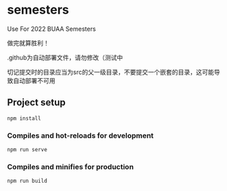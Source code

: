 # semesters
Use For 2022 BUAA Semesters

做完就算胜利！

.github为自动部署文件，请勿修改（测试中

切记提交时的目录应当为src的父一级目录，不要提交一个嵌套的目录，这可能导致自动部署不可用

## Project setup
```
npm install
```

### Compiles and hot-reloads for development
```
npm run serve
```

### Compiles and minifies for production
```
npm run build
```
